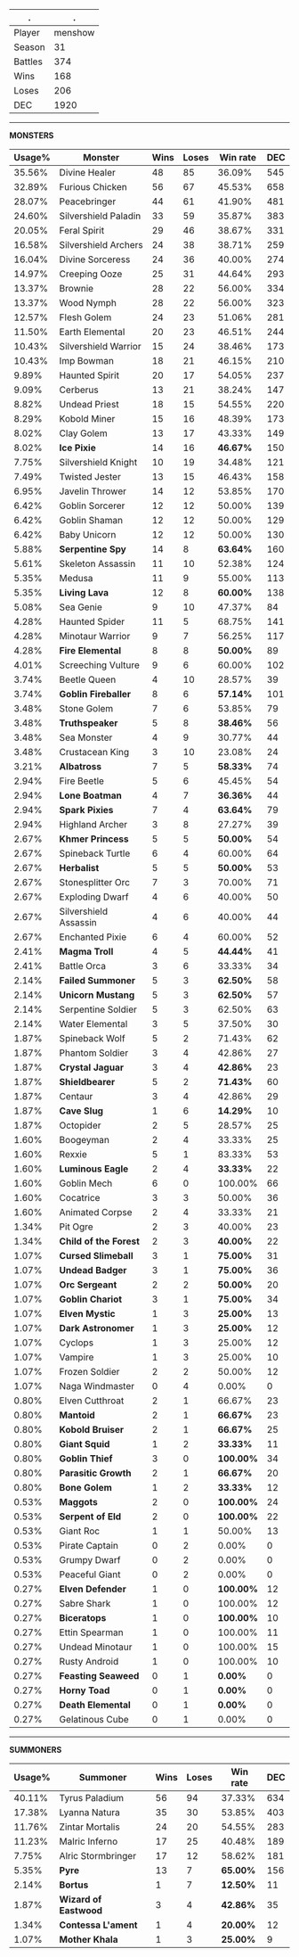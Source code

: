 .|.
|-|-
Player|menshow
Season|31
Battles|374
Wins|168
Loses|206
DEC|1920

---
**MONSTERS**

Usage%|Monster|Wins|Loses|Win rate|DEC|
-|-|-|-|-|-|
35.56%|Divine Healer|48|85|36.09%|545|
32.89%|Furious Chicken|56|67|45.53%|658|
28.07%|Peacebringer|44|61|41.90%|481|
24.60%|Silvershield Paladin|33|59|35.87%|383|
20.05%|Feral Spirit|29|46|38.67%|331|
16.58%|Silvershield Archers|24|38|38.71%|259|
16.04%|Divine Sorceress|24|36|40.00%|274|
14.97%|Creeping Ooze|25|31|44.64%|293|
13.37%|Brownie|28|22|56.00%|334|
13.37%|Wood Nymph|28|22|56.00%|323|
12.57%|Flesh Golem|24|23|51.06%|281|
11.50%|Earth Elemental|20|23|46.51%|244|
10.43%|Silvershield Warrior|15|24|38.46%|173|
10.43%|Imp Bowman|18|21|46.15%|210|
9.89%|Haunted Spirit|20|17|54.05%|237|
9.09%|Cerberus|13|21|38.24%|147|
8.82%|Undead Priest|18|15|54.55%|220|
8.29%|Kobold Miner|15|16|48.39%|173|
8.02%|Clay Golem|13|17|43.33%|149|
8.02%|**Ice Pixie**|14|16|**46.67%**|150|
7.75%|Silvershield Knight|10|19|34.48%|121|
7.49%|Twisted Jester|13|15|46.43%|158|
6.95%|Javelin Thrower|14|12|53.85%|170|
6.42%|Goblin Sorcerer|12|12|50.00%|139|
6.42%|Goblin Shaman|12|12|50.00%|129|
6.42%|Baby Unicorn|12|12|50.00%|130|
5.88%|**Serpentine Spy**|14|8|**63.64%**|160|
5.61%|Skeleton Assassin|11|10|52.38%|124|
5.35%|Medusa|11|9|55.00%|113|
5.35%|**Living Lava**|12|8|**60.00%**|138|
5.08%|Sea Genie|9|10|47.37%|84|
4.28%|Haunted Spider|11|5|68.75%|141|
4.28%|Minotaur Warrior|9|7|56.25%|117|
4.28%|**Fire Elemental**|8|8|**50.00%**|89|
4.01%|Screeching Vulture|9|6|60.00%|102|
3.74%|Beetle Queen|4|10|28.57%|39|
3.74%|**Goblin Fireballer**|8|6|**57.14%**|101|
3.48%|Stone Golem|7|6|53.85%|79|
3.48%|**Truthspeaker**|5|8|**38.46%**|56|
3.48%|Sea Monster|4|9|30.77%|44|
3.48%|Crustacean King|3|10|23.08%|24|
3.21%|**Albatross**|7|5|**58.33%**|74|
2.94%|Fire Beetle|5|6|45.45%|54|
2.94%|**Lone Boatman**|4|7|**36.36%**|44|
2.94%|**Spark Pixies**|7|4|**63.64%**|79|
2.94%|Highland Archer|3|8|27.27%|39|
2.67%|**Khmer Princess**|5|5|**50.00%**|54|
2.67%|Spineback Turtle|6|4|60.00%|64|
2.67%|**Herbalist**|5|5|**50.00%**|53|
2.67%|Stonesplitter Orc|7|3|70.00%|71|
2.67%|Exploding Dwarf|4|6|40.00%|50|
2.67%|Silvershield Assassin|4|6|40.00%|44|
2.67%|Enchanted Pixie|6|4|60.00%|52|
2.41%|**Magma Troll**|4|5|**44.44%**|41|
2.41%|Battle Orca|3|6|33.33%|34|
2.14%|**Failed Summoner**|5|3|**62.50%**|58|
2.14%|**Unicorn Mustang**|5|3|**62.50%**|57|
2.14%|Serpentine Soldier|5|3|62.50%|63|
2.14%|Water Elemental|3|5|37.50%|30|
1.87%|Spineback Wolf|5|2|71.43%|62|
1.87%|Phantom Soldier|3|4|42.86%|27|
1.87%|**Crystal Jaguar**|3|4|**42.86%**|23|
1.87%|**Shieldbearer**|5|2|**71.43%**|60|
1.87%|Centaur|3|4|42.86%|29|
1.87%|**Cave Slug**|1|6|**14.29%**|10|
1.87%|Octopider|2|5|28.57%|25|
1.60%|Boogeyman|2|4|33.33%|25|
1.60%|Rexxie|5|1|83.33%|53|
1.60%|**Luminous Eagle**|2|4|**33.33%**|22|
1.60%|Goblin Mech|6|0|100.00%|66|
1.60%|Cocatrice|3|3|50.00%|36|
1.60%|Animated Corpse|2|4|33.33%|21|
1.34%|Pit Ogre|2|3|40.00%|23|
1.34%|**Child of the Forest**|2|3|**40.00%**|22|
1.07%|**Cursed Slimeball**|3|1|**75.00%**|31|
1.07%|**Undead Badger**|3|1|**75.00%**|36|
1.07%|**Orc Sergeant**|2|2|**50.00%**|20|
1.07%|**Goblin Chariot**|3|1|**75.00%**|34|
1.07%|**Elven Mystic**|1|3|**25.00%**|13|
1.07%|**Dark Astronomer**|1|3|**25.00%**|12|
1.07%|Cyclops|1|3|25.00%|12|
1.07%|Vampire|1|3|25.00%|10|
1.07%|Frozen Soldier|2|2|50.00%|12|
1.07%|Naga Windmaster|0|4|0.00%|0|
0.80%|Elven Cutthroat|2|1|66.67%|23|
0.80%|**Mantoid**|2|1|**66.67%**|23|
0.80%|**Kobold Bruiser**|2|1|**66.67%**|25|
0.80%|**Giant Squid**|1|2|**33.33%**|11|
0.80%|**Goblin Thief**|3|0|**100.00%**|34|
0.80%|**Parasitic Growth**|2|1|**66.67%**|20|
0.80%|**Bone Golem**|1|2|**33.33%**|12|
0.53%|**Maggots**|2|0|**100.00%**|24|
0.53%|**Serpent of Eld**|2|0|**100.00%**|22|
0.53%|Giant Roc|1|1|50.00%|13|
0.53%|Pirate Captain|0|2|0.00%|0|
0.53%|Grumpy Dwarf|0|2|0.00%|0|
0.53%|Peaceful Giant|0|2|0.00%|0|
0.27%|**Elven Defender**|1|0|**100.00%**|12|
0.27%|Sabre Shark|1|0|100.00%|12|
0.27%|**Biceratops**|1|0|**100.00%**|10|
0.27%|Ettin Spearman|1|0|100.00%|11|
0.27%|Undead Minotaur|1|0|100.00%|15|
0.27%|Rusty Android|1|0|100.00%|10|
0.27%|**Feasting Seaweed**|0|1|**0.00%**|0|
0.27%|**Horny Toad**|0|1|**0.00%**|0|
0.27%|**Death Elemental**|0|1|**0.00%**|0|
0.27%|Gelatinous Cube|0|1|0.00%|0|

---
**SUMMONERS**

Usage%|Summoner|Wins|Loses|Win rate|DEC|
-|-|-|-|-|-|
40.11%|Tyrus Paladium|56|94|37.33%|634|
17.38%|Lyanna Natura|35|30|53.85%|403|
11.76%|Zintar Mortalis|24|20|54.55%|283|
11.23%|Malric Inferno|17|25|40.48%|189|
7.75%|Alric Stormbringer|17|12|58.62%|181|
5.35%|**Pyre**|13|7|**65.00%**|156|
2.14%|**Bortus**|1|7|**12.50%**|11|
1.87%|**Wizard of Eastwood**|3|4|**42.86%**|35|
1.34%|**Contessa L'ament**|1|4|**20.00%**|12|
1.07%|**Mother Khala**|1|3|**25.00%**|9|
